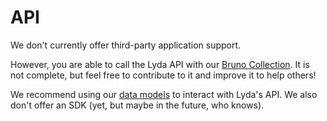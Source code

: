 # API

We don't currently offer third-party application support.

However, you are able to call the Lyda API with our [Bruno Collection](https://github.com/targoninc/lyda-docs/tree/main/bruno-collection).
It is not complete, but feel free to contribute to it and improve it to help others!

We recommend using our [data models](/api/data-models) to interact with Lyda's API.
We also don't offer an SDK (yet, but maybe in the future, who knows).

